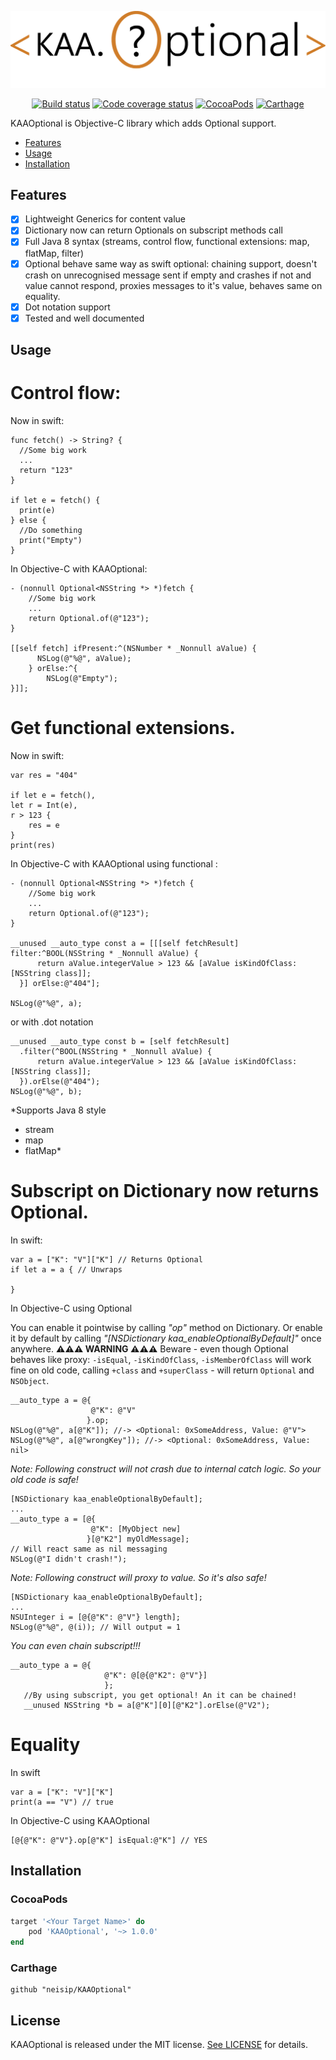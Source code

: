 
  ![KAAOptional: Optionals for Objective C](https://raw.githubusercontent.com/neisip/KAAOptional/master/KAAOptional.PNG)

<p align="center">
  <a href="https://travis-ci.org/neisip/KAAOptional"><img alt="Build status" src="https://travis-ci.org/neisip/KAAOptional.svg?branch=master"/></a>
  <a href="http://codecov.io/github/neisip/KAAOptional"><img alt="Code coverage status" src="http://codecov.io/github/neisip/KAAOptional/coverage.svg?branch=master"/></a>
  <a href="https://cocoapods.org/pods/KAAOptional"><img alt="CocoaPods" src="https://img.shields.io/cocoapods/v/KAAOptional.svg"/></a>
    <a href="https://github.com/Carthage/Carthage"><img alt="Carthage" src="https://img.shields.io/badge/Carthage-compatible-4BC51D.svg?style=flat"/></a>
</p>

KAAOptional is Objective-C library which adds Optional support.

- [Features](#features)
- [Usage](#usage)
- [Installation](#installation)

## Features

- [x] Lightweight Generics for content value
- [x] Dictionary now can return Optionals on subscript methods call
- [x] Full Java 8 syntax (streams, control flow, functional extensions: map, flatMap, filter)
- [x] Optional behave same way as swift optional: chaining support, doesn't crash on unrecognised message sent if empty and crashes if not and value cannot respond, proxies messages to it's value, behaves same on equality.
- [x] Dot notation support
- [x] Tested and well documented

## Usage

# Control flow:

Now in swift:
```
func fetch() -> String? {
  //Some big work
  ...
  return "123"
}

if let e = fetch() {
  print(e)
} else {
  //Do something
  print("Empty")
}
```
In Objective-C with KAAOptional:
```
- (nonnull Optional<NSString *> *)fetch {
    //Some big work
    ...
    return Optional.of(@"123");
}

[[self fetch] ifPresent:^(NSNumber * _Nonnull aValue) {
      NSLog(@"%@", aValue);
    } orElse:^{
        NSLog(@"Empty");
}]];
```

# Get functional extensions.

Now in swift:

```
var res = "404"

if let e = fetch(),
let r = Int(e),
r > 123 {
    res = e
}
print(res)

```
In Objective-C with KAAOptional using functional :
```
- (nonnull Optional<NSString *> *)fetch {
    //Some big work
    ...
    return Optional.of(@"123");
}

__unused __auto_type const a = [[[self fetchResult] filter:^BOOL(NSString * _Nonnull aValue) {
      return aValue.integerValue > 123 && [aValue isKindOfClass:[NSString class]];
  }] orElse:@"404"];

NSLog(@"%@", a);
```  
or with .dot notation
```
__unused __auto_type const b = [self fetchResult]
  .filter(^BOOL(NSString * _Nonnull aValue) {
      return aValue.integerValue > 123 && [aValue isKindOfClass:[NSString class]];
  }).orElse(@"404");
NSLog(@"%@", b);
```

*Supports Java 8 style
- stream
- map
- flatMap*

# Subscript on Dictionary now returns Optional.

In swift:
```
var a = ["K": "V"]["K"] // Returns Optional
if let a = a { // Unwraps

}
```
In Objective-C using Optional

You can enable it pointwise by calling *"op"* method on Dictionary.
Or enable it by default by calling *"[NSDictionary kaa_enableOptionalByDefault]"* once anywhere.
**⚠️⚠️⚠️ WARNING ⚠️⚠️⚠️**
Beware - even though Optional behaves like proxy: `-isEqual`, `-isKindOfClass`, `-isMemberOfClass` will work fine on old code,
calling `+class` and `+superClass` - will return `Optional` and `NSObject`.

```
__auto_type a = @{
                  @"K": @"V"
                 }.op;
NSLog(@"%@", a[@"K"]); //-> <Optional: 0xSomeAddress, Value: @"V">
NSLog(@"%@", a[@"wrongKey"]); //-> <Optional: 0xSomeAddress, Value: nil>
```

*Note: Following construct will not crash due to internal catch logic. So your old code is safe!*
```
[NSDictionary kaa_enableOptionalByDefault];
...
__auto_type a = [@{
                  @"K": [MyObject new]
                 }[@"K2"] myOldMessage];
// Will react same as nil messaging
NSLog(@"I didn't crash!");

```
*Note: Following construct will proxy to value. So it's also safe!*
```
[NSDictionary kaa_enableOptionalByDefault];
...
NSUInteger i = [@{@"K": @"V"} length];
NSLog(@"%@", @(i)); // Will output = 1
```

*You can even chain subscript!!!*

```
__auto_type a = @{
                     @"K": @[@{@"K2": @"V"}]
                     };
   //By using subscript, you get optional! An it can be chained!
   __unused NSString *b = a[@"K"][0][@"K2"].orElse(@"V2");
```

# Equality

In swift
```
var a = ["K": "V"]["K"]
print(a == "V") // true
```

In Objective-C using KAAOptional
```
[@{@"K": @"V"}.op[@"K"] isEqual:@"K"] // YES
```

## Installation

### CocoaPods

```ruby
target '<Your Target Name>' do
    pod 'KAAOptional', '~> 1.0.0'
end
```

### Carthage

```
github "neisip/KAAOptional"
```

## License

KAAOptional is released under the MIT license. [See LICENSE](https://github.com/neisip/KAAOptional/blob/master/LICENSE) for details.
